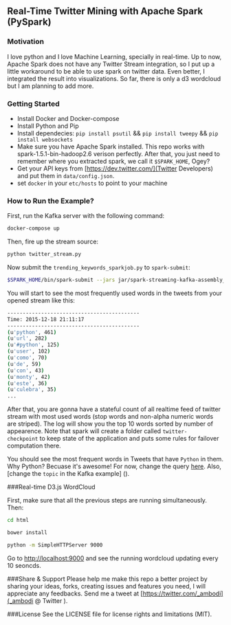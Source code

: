 ## Real-Time Twitter Mining with Apache Spark (PySpark)

### Motivation
I love python and I love Machine Learning, specially in real-time. Up to now, Apache Spark does not have any Twitter Stream integration, so I put up a little workaround to be able to use spark on twitter data. Even better, I integrated the result into visualizations. So far, there is only a d3 wordcloud but I am planning to add more.

### Getting Started
* Install Docker and Docker-compose
* Install Python and Pip
* Install dependecies: ```pip install psutil``` && ```pip install tweepy``` && ```pip install websockets```
* Make sure you have Apache Spark installed. This repo works with spark-1.5.1-bin-hadoop2.6 verison perfectly. After that, you just need to remember where you extracted spark, we call it ```$SPARK_HOME```, Ogey?
* Get your API keys from [https://dev.twitter.com/](Twitter Developers) and put them in ```data/config.json```.
* set `docker` in your `etc/hosts` to point to your machine

### How to Run the Example?
First, run the Kafka server with the following command:

```bash
docker-compose up

```
Then, fire up the stream source:


```bash
python twitter_stream.py
```


Now submit the ```trending_keywords_sparkjob.py``` to ```spark-submit```:

```bash
$SPARK_HOME/bin/spark-submit --jars jar/spark-streaming-kafka-assembly_2.10-1.5.1 sparkjob.py
```

You will start to see the most frequently used words in the tweets from your opened stream like this: 

```bash
-------------------------------------------
Time: 2015-12-18 21:11:17
-------------------------------------------
(u'python', 461)
(u'url', 282)
(u'#python', 125)
(u'user', 102)
(u'como', 70)
(u'de', 59)
(u'con', 43)
(u'monty', 42)
(u'este', 36)
(u'culebra', 35)
...
```

After that, you are gonna have a stateful count of all realtime feed of twitter stream with most used words (stop words and non-alpha numeric words are striped). The log will show you the top 10 words sorted by number of appearence. Note that spark will create a folder called ```twitter-checkpoint``` to keep state of the application and puts some rules for failover computation there.


You should see the most frequent words in Tweets that have ```Python``` in them. Why Python? Becuase it's awesome! For now, change the query [here](https://github.com/ambodi/realtime-spark-twitter-stream-mining/blob/master/tweet.py#L19). Also, [change the `topic` in the Kafka example] ().

###Real-time D3.js WordCloud

First, make sure that all the previous steps are running simultaneously. Then:

```bash
cd html

bower install

python -m SimpleHTTPServer 9000
```
Go to [http://localhost:9000]() and see the running wordcloud updating every 10 seoncds.


###Share & Support 
Please help me make this repo a better project by sharing your ideas, forks, creating issues and features you need, I will appreciate any feedbacks. Send me a tweet at [https://twitter.com/_ambodi](_ambodi @ Twitter ).

###License
See the LICENSE file for license rights and limitations (MIT).

